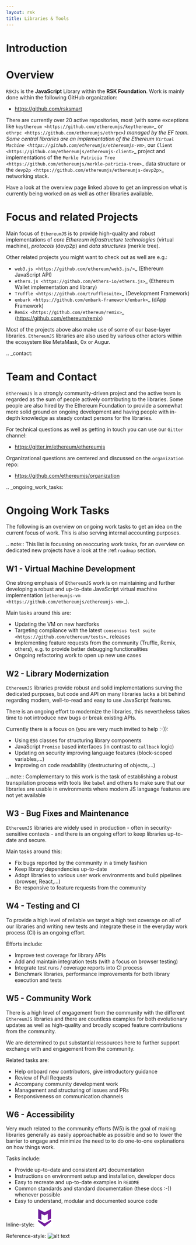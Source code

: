```yaml
---
layout: rsk
title: Libraries & Tools
---
```

Introduction
============

Overview
========

``RSKJs`` is the **JavaScript** Library within the **RSK 
Foundation**. Work is mainly done within the following GitHub organization:

- https://github.com/rsksmart

There are currently over 20 active repositories, most (with some exceptions like
`keythereum <https://github.com/ethereumjs/keythereum>`_ or  
`ethrpc <https://github.com/ethereumjs/ethrpc>`_) managed by the EF team.
Some central libraries are an implementation of the Ethereum 
`Virtual Machine <https://github.com/ethereumjs/ethereumjs-vm>`_, our
`Client <https://github.com/ethereumjs/ethereumjs-client>`_ project and
implementations of the `Merkle Patricia Tree <https://github.com/ethereumjs/merkle-patricia-tree>`_
data structure or the `devp2p <https://github.com/ethereumjs/ethereumjs-devp2p>`_
networking stack.

Have a look at the overview page linked above to get an impression what
is currently being worked on as well as other libraries available.

Focus and related Projects
==========================

Main focus of ``EthereumJS`` is to provide high-quality and robust implementations
of *core Ethereum infrastructure technologies* (virtual machine), *protocols* (devp2p)
and *data structures* (merkle tree).

Other related projects you might want to check out as well are e.g.:

- `web3.js <https://github.com/ethereum/web3.js/>`_ (Ethereum JavaScript API)
- `ethers.js <https://github.com/ethers-io/ethers.js>`_ (Ethereum Wallet implementation and library)
- `Truffle <https://github.com/trufflesuite>`_  (Development Framework)
- `embark <https://github.com/embark-framework/embark>`_ (dApp Framework)
- `Remix <https://github.com/ethereum/remix>`_ (https://github.com/ethereum/remix)

Most of the projects above also make use of some of our base-layer libraries.
``EthereumJS`` libraries are also used by various other actors within the ecosystem
like MetaMask, 0x or Augur.

.. _contact:

Team and Contact
================

``EthereumJS`` is a strongly community-driven project and the active team is 
regarded as the sum of people actively contributing to the 
libraries. Some people are also hired by the Ethereum Foundation to
provide a somewhat more solid ground on ongoing development and having people
with in-depth knowledge as steady contact persons for the libraries.

For technical questions as well as getting in touch you can use our ``Gitter`` 
channel:

- https://gitter.im/ethereum/ethereumjs

Organizational questions are centered and discussed on the ``organization`` repo:

- https://github.com/ethereumjs/organization

.. _ongoing_work_tasks:

Ongoing Work Tasks
==================

The following is an overview on ongoing work tasks to get an idea on the current
focus of work. This is also serving internal accounting purposes.

.. note::
   This list is focussing on reoccuring work tasks, for an overview on 
   dedicated new projects have a look at the :ref:`roadmap` section.


W1 - Virtual Machine Development
--------------------------------

One strong emphasis of ``EthereumJS`` work is on maintaining and further developing
a robust and up-to-date JavaScript virtual machine 
implementation (`ethereumjs-vm <https://github.com/ethereumjs/ethereumjs-vm>`_).

Main tasks around this are:

- Updating the VM on new hardforks
- Targeting compliance with the latest `consensus test suite <https://github.com/ethereum/tests>`_ releases
- Implementing feature requests from the community (Truffle, Remix, others), e.g. to provide better debugging functionalities
- Ongoing refactoring work to open up new use cases

W2 - Library Modernization
--------------------------

``EthereumJS`` libraries provide robust and solid implementations surving the
dedicated purposes, but code and API on many libraries lacks a bit behind
regarding modern, well-to-read and easy to use JavaScript features.

There is an ongoing effort to modernize the libraries, this nevertheless takes
time to not introduce new bugs or break existing APIs.

Currently there is a focus on (you are very much invited to help :-)):

- Using ``ES6`` classes for structuring library components
- JavaScript ``Promise`` based interfaces (in contrast to ``callback`` logic)
- Updating on security improving language features (block-scoped variables,...)
- Improving on code readability (destructuring of objects,...)

.. note::
   Complementary to this work is the task of establishing a robust transpilation
   process with tools like ``babel`` and others to make sure that our libraries
   are usable in environments where modern JS language features are not yet available

W3 - Bug Fixes and Maintenance
------------------------------

``EthereumJS`` libraries are widely used in production - often in security-sensitive
contexts - and there is an ongoing effort to keep libraries up-to-date and secure.

Main tasks around this:

- Fix bugs reported by the community in a timely fashion
- Keep library dependencies up-to-date
- Adopt libraries to various user work environments and build pipelines (browser, React,...)
- Be responsive to feature requests from the community

W4 - Testing and CI
-------------------

To provide a high level of reliable we target a high test coverage on all of our
libraries and writing new tests and integrate these in the everyday work process
(CI) is an ongoing effort.

Efforts include:

- Improve test coverage for library APIs
- Add and maintain integration tests (with a focus on browser testing)
- Integrate test runs / coverage reports into CI process
- Benchmark libraries, performance improvements for both library execution and tests


W5 - Community Work
-------------------

There is a high level of engagement from the community with the different 
``EthereumJS`` libraries and there are countless examples for both evolutionary
updates as well as high-quality and broadly scoped feature contributions from
the community.

We are determined to put substantial ressources here to further support
exchange with and engagement from the community.

Related tasks are:

- Help onboard new contributors, give introductory guidance
- Review of Pull Requests
- Accompany community development work
- Management and structuring of issues and PRs
- Responsiveness on communication channels

W6 - Accessibility
------------------

Very much related to the community efforts (W5) is the goal of making libraries
generally as easily approachable as possible and so to lower the barrier to 
engage and minimize the need to to do one-to-one explanations on how things work.

Tasks include:

- Provide up-to-date and consistent ``API`` documentation
- Instructions on environment setup and installation, developer docs
- Easy to recreate and up-to-date examples in ``README``
- Common standards and standard documentation (these docs :-)) whenever possible
- Easy to understand, modular and documented source code

Inline-style: 
![alt text](https://github.com/adam-p/markdown-here/raw/master/src/common/images/icon48.png "Logo Title Text 1")

Reference-style: 
![alt text][picture1]

[picture1]: https://files.readme.io/ca80215-crowdfunding.png
"Logo Title Text 2"

